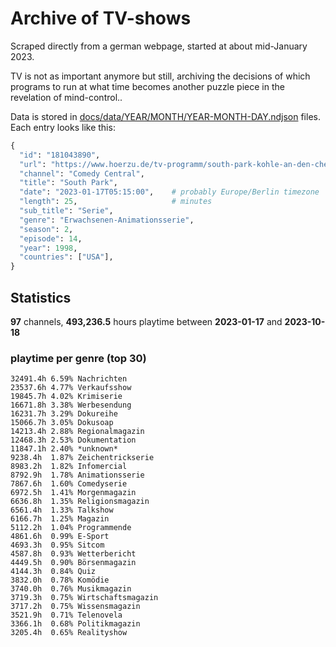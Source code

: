 # Archive of TV-shows

Scraped directly from a german webpage, started at about mid-January 2023.

TV is not as important anymore but still, archiving the decisions of which programs to run at what time
becomes another puzzle piece in the revelation of mind-control.. 

Data is stored in [docs/data/YEAR/MONTH/YEAR-MONTH-DAY.ndjson](docs/data/) files. 
Each entry looks like this:

```python
{
  "id": "181043890", 
  "url": "https://www.hoerzu.de/tv-programm/south-park-kohle-an-den-chefkoch/bid_181043890/", 
  "channel": "Comedy Central", 
  "title": "South Park", 
  "date": "2023-01-17T05:15:00",    # probably Europe/Berlin timezone 
  "length": 25,                     # minutes 
  "sub_title": "Serie", 
  "genre": "Erwachsenen-Animationsserie", 
  "season": 2, 
  "episode": 14, 
  "year": 1998, 
  "countries": ["USA"],
}
```

## Statistics

**97** channels, **493,236.5** hours playtime between **2023-01-17** and **2023-10-18**


### playtime per genre (top 30)

    32491.4h 6.59% Nachrichten
    23537.6h 4.77% Verkaufsshow
    19845.7h 4.02% Krimiserie
    16671.8h 3.38% Werbesendung
    16231.7h 3.29% Dokureihe
    15066.7h 3.05% Dokusoap
    14213.4h 2.88% Regionalmagazin
    12468.3h 2.53% Dokumentation
    11847.1h 2.40% *unknown*
    9238.4h  1.87% Zeichentrickserie
    8983.2h  1.82% Infomercial
    8792.9h  1.78% Animationsserie
    7867.6h  1.60% Comedyserie
    6972.5h  1.41% Morgenmagazin
    6636.8h  1.35% Religionsmagazin
    6561.4h  1.33% Talkshow
    6166.7h  1.25% Magazin
    5112.2h  1.04% Programmende
    4861.6h  0.99% E-Sport
    4693.3h  0.95% Sitcom
    4587.8h  0.93% Wetterbericht
    4449.5h  0.90% Börsenmagazin
    4144.3h  0.84% Quiz
    3832.0h  0.78% Komödie
    3740.0h  0.76% Musikmagazin
    3719.3h  0.75% Wirtschaftsmagazin
    3717.2h  0.75% Wissensmagazin
    3521.9h  0.71% Telenovela
    3366.1h  0.68% Politikmagazin
    3205.4h  0.65% Realityshow
